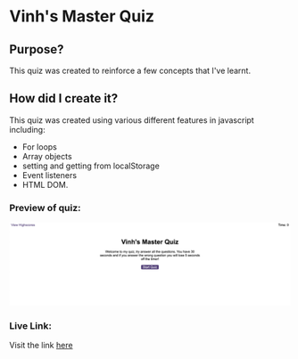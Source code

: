 # Vinh's Master Quiz

## Purpose?

This quiz was created to reinforce a few concepts that I've learnt.

## How did I create it?

This quiz was created using various different features in javascript including:

- For loops
- Array objects
- setting and getting from localStorage
- Event listeners 
- HTML DOM.

### Preview of quiz:

![alt text](./assets/images/screenshotOfQuiz.png)

### Live Link:

Visit the link [here](https://vinhkietla.github.io/Vinh-s-Master-Quiz/)
